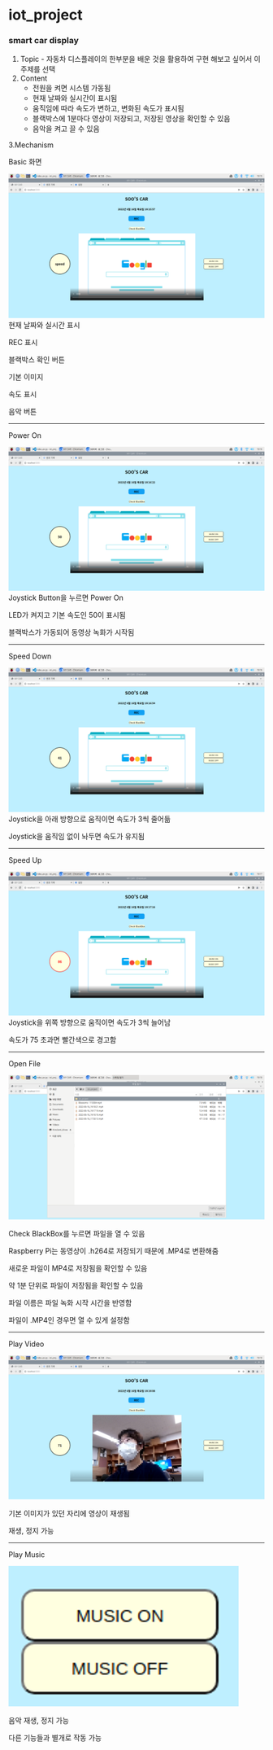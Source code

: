 # iot_project
### smart car display

1. Topic - 자동차 디스플레이의 한부분을 배운 것을 활용하여 구현 해보고 싶어서 이 주제를 선택   
2. Content   
    + 전원을 켜면 시스템 가동됨
    + 현재 날짜와 실시간이 표시됨   
    + 움직임에 따라 속도가 변하고, 변화된 속도가 표시됨   
    + 블랙박스에 1분마다 영상이 저장되고, 저장된 영상을 확인할 수 있음   
    + 음악을 켜고 끌 수 있음      
    
3.Mechanism   

Basic 화면


![image](https://github.com/aubepluieh3/iot_project/blob/main/basic.png)   
현재 날짜와 실시간 표시

REC 표시

블랙박스 확인 버튼

기본 이미지

속도 표시

음악 버튼

---

Power On
  
![image](https://github.com/aubepluieh3/iot_project/blob/main/Power%20ON.png)
Joystick Button을 누르면 Power On

LED가 켜지고 기본 속도인 50이 표시됨

블랙박스가 가동되어 동영상 녹화가 시작됨

---
Speed Down

![image](https://github.com/aubepluieh3/iot_project/blob/main/speed%20down.png)
Joystick을 아래 방향으로 움직이면 속도가 3씩 줄어듦

Joystick을 움직임 없이 놔두면 속도가 유지됨

---
Speed Up

![image](https://github.com/aubepluieh3/iot_project/blob/main/speed%20up.png)
Joystick을 위쪽 방향으로 움직이면 속도가 3씩 늘어남

속도가 75 초과면 빨간색으로 경고함

---
Open File

![image](https://github.com/aubepluieh3/iot_project/blob/main/mp4%20files.png)

Check BlackBox를 누르면 파일을 열 수 있음

Raspberry Pi는 동영상이 .h264로 저장되기 때문에 .MP4로 변환해줌

새로운 파일이 MP4로 저장됨을 확인할 수 있음

약 1분 단위로 파일이 저장됨을 확인할 수 있음

파일 이름은 파일 녹화 시작 시간을 반영함

파일이 .MP4인 경우면 열 수 있게 설정함

---
Play Video

![image](https://github.com/aubepluieh3/iot_project/blob/main/video_.png)

기본 이미지가 있던 자리에 영상이 재생됨

재생, 정지 가능

---
Play Music

![image](https://github.com/aubepluieh3/iot_project/blob/main/music.png)

음악 재생, 정지 가능

다른 기능들과 별개로 작동 가능












